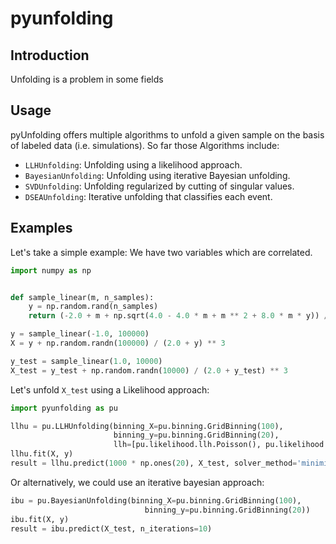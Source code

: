 # pyunfolding
## Introduction
Unfolding is a problem in some fields

## Usage
pyUnfolding offers multiple algorithms to unfold a given sample on the basis of labeled data (i.e. simulations). So far those Algorithms include:

* `LLHUnfolding`: Unfolding using a likelihood approach.
* `BayesianUnfolding`: Unfolding using iterative Bayesian unfolding.
* `SVDUnfolding`: Unfolding regularized by cutting of singular values.
* `DSEAUnfolding`: Iterative unfolding that classifies each event.

## Examples
Let's take a simple example: We have two variables which are correlated.

```python
import numpy as np


def sample_linear(m, n_samples):
    y = np.random.rand(n_samples)
    return (-2.0 + m + np.sqrt(4.0 - 4.0 * m + m ** 2 + 8.0 * m * y)) / (2.0 * m)

y = sample_linear(-1.0, 100000)
X = y + np.random.randn(100000) / (2.0 + y) ** 3

y_test = sample_linear(1.0, 10000)
X_test = y_test + np.random.randn(10000) / (2.0 + y_test) ** 3
```
Let's unfold `X_test` using a Likelihood approach:

```python
import pyunfolding as pu

llhu = pu.LLHUnfolding(binning_X=pu.binning.GridBinning(100),
                       binning_y=pu.binning.GridBinning(20),
                       llh=[pu.likelihood.llh.Poisson(), pu.likelihood.llh.Tikhonov(0.01)])
llhu.fit(X, y)
result = llhu.predict(1000 * np.ones(20), X_test, solver_method='minimizer', method='SLSQP', tol=1e-12)
```
Or alternatively, we could use an iterative bayesian approach:

```python
ibu = pu.BayesianUnfolding(binning_X=pu.binning.GridBinning(100),
                              binning_y=pu.binning.GridBinning(20))
ibu.fit(X, y)
result = ibu.predict(X_test, n_iterations=10)
```

